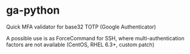 ga-python
=========

Quick MFA validator for base32 TOTP (Google Authenticator)

A possible use is as ForceCommand for SSH, where multi-authentication factors are not available (CentOS, RHEL 6.3+, custom patch)
